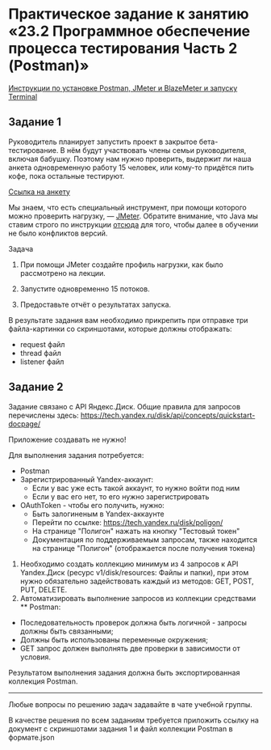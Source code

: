 # Практическое задание к занятию «23.2 Программное обеспечение процесса тестирования Часть 2 (Postman)»

[Инструкции по установке Postman, JMeter и BlazeMeter и запуску Terminal](https://github.com/AMuzhev/Instructions/blob/main/InstructionJmeter-Postman.md)

## Задание 1

Руководитель планирует запустить проект в закрытое бета-тестирование. В нём будут участвовать члены семьи руководителя, включая бабушку. Поэтому нам нужно проверить, выдержит ли наша анкета одновременную работу 15 человек, или кому-то придётся пить кофе, пока остальные тестируют. 

[Ссылка на анкету](https://sinsl.github.io/testing-form/)

Мы знаем, что есть специальный инструмент, при помощи которого можно проверить нагрузку, — [JMeter](https://jmeter.apache.org/).
Обратите внимание, что Java мы ставим строго по инструкции [отсюда](https://github.com/AMuzhev/Instructions/blob/main/openjdk11-manual.md) для того, чтобы далее в обучении не было конфликтов версий.

Задача
1. При помощи JMeter создайте профиль нагрузки, как было рассмотрено на лекции.

2. Запустите одновременно 15 потоков.

3. Предоставьте отчёт о результатах запуска. 

В результате задания вам необходимо прикрепить при отправке три файла-картинки со скриншотами, которые должны отображать:
* request файл
* thread файл
* listener файл


## Задание 2

Задание связано с API Яндекс.Диск. Общие правила для запросов перечислены
здесь: https://tech.yandex.ru/disk/api/concepts/quickstart-docpage/

Приложение создавать не нужно!

Для выполнения задания потребуется:
* Postman
* Зарегистрированный Yandex-аккаунт:
  - Если у вас уже есть такой аккаунт, то нужно войти под ним
  - Если у вас его нет, то его нужно зарегистрировать
* OAuthToken - чтобы его получить, нужно:
  - Быть залогиненым в Yandex-аккаунте
  - Перейти по ссылке: https://tech.yandex.ru/disk/poligon/
  - На странице "Полигон" нажать на кнопку "Тестовый токен"
  - Документация по поддерживаемым запросам, также находится на странице "Полигон" (отображается после получения токена)
    
1. Необходимо создать коллекцию минимум из 4 запросов к API Yandex.Диск
(ресурс v1/disk/resources: Файлы и папки), при этом нужно обязательно
задействовать каждый из методов: GET, POST, PUT, DELETE.
2. Автоматизировать выполнение запросов из коллекции средствами
  ** Postman:
  - Последовательность проверок должна быть логичной - запросы должны быть связанными;
  - Должны быть использованы переменные окружения;
  - GET запрос должен выполнять две проверки в зависимости от
условия.

Результатом выполнения задания должна быть экспортированная коллекция Postman.
 
_____________

Любые вопросы по решению задач задавайте в чате учебной группы.

В качестве решения по всем заданиям требуется приложить ссылку на документ с скриншотами задания 1 и файл коллекции Postman в формате.json
